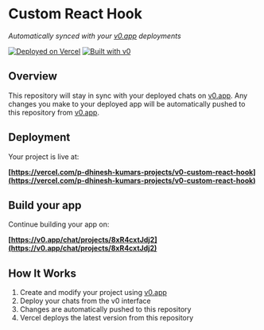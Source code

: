 # Custom React Hook

*Automatically synced with your [v0.app](https://v0.app) deployments*

[![Deployed on Vercel](https://img.shields.io/badge/Deployed%20on-Vercel-black?style=for-the-badge&logo=vercel)](https://vercel.com/p-dhinesh-kumars-projects/v0-custom-react-hook)
[![Built with v0](https://img.shields.io/badge/Built%20with-v0.app-black?style=for-the-badge)](https://v0.app/chat/projects/8xR4cxtJdj2)

## Overview

This repository will stay in sync with your deployed chats on [v0.app](https://v0.app).
Any changes you make to your deployed app will be automatically pushed to this repository from [v0.app](https://v0.app).

## Deployment

Your project is live at:

**[https://vercel.com/p-dhinesh-kumars-projects/v0-custom-react-hook](https://vercel.com/p-dhinesh-kumars-projects/v0-custom-react-hook)**

## Build your app

Continue building your app on:

**[https://v0.app/chat/projects/8xR4cxtJdj2](https://v0.app/chat/projects/8xR4cxtJdj2)**

## How It Works

1. Create and modify your project using [v0.app](https://v0.app)
2. Deploy your chats from the v0 interface
3. Changes are automatically pushed to this repository
4. Vercel deploys the latest version from this repository
